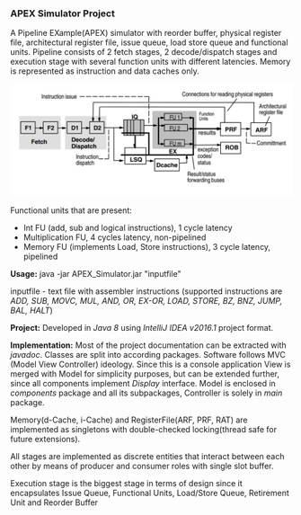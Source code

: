### APEX Simulator Project

A Pipeline EXample(APEX) simulator with reorder buffer,
physical register file, architectural register file, issue queue,
load store queue and functional units. Pipeline consists of 2 fetch
stages, 2 decode/dispatch stages and execution stage with several function
units with different latencies. Memory is represented as instruction and
data caches only.

![pipeline](/img/pipeline.JPG "Diagram of implemented pipeline")

Functional units that are present:
* Int FU (add, sub and logical instructions), 1 cycle latency
* Multiplication FU, 4 cycles latency, non-pipelined
* Memory FU (implements Load, Store instructions), 3 cycle latency, pipelined

**Usage:** java -jar APEX_Simulator.jar "inputfile"

inputfile - text file with assembler instructions (supported instructions
are _ADD, SUB, MOVC, MUL, AND, OR, EX-OR, LOAD, STORE, BZ, BNZ, JUMP, BAL, HALT_)

**Project:** Developed in _Java 8_ using _IntelliJ IDEA v2016.1_ project
format.

**Implementation:** Most of the project documentation can be extracted with
_javadoc_. Classes are split into according packages. Software follows MVC (Model
View Controller) ideology. Since this is a console application View is merged with
Model for simplicity purposes, but can be extended further, since all components
implement _Display_ interface. Model is enclosed in _components_ package and all its
subpackages, Controller is solely in _main_ package.

Memory(d-Cache, i-Cache) and RegisterFile(ARF, PRF, RAT) are implemented as
singletons with double-checked locking(thread safe for future extensions).

All stages are implemented as discrete entities that interact between each other
by means of producer and consumer roles with single slot buffer.

Execution stage is the biggest stage in terms of design since it encapsulates
Issue Queue, Functional Units, Load/Store Queue, Retirement Unit and Reorder Buffer
